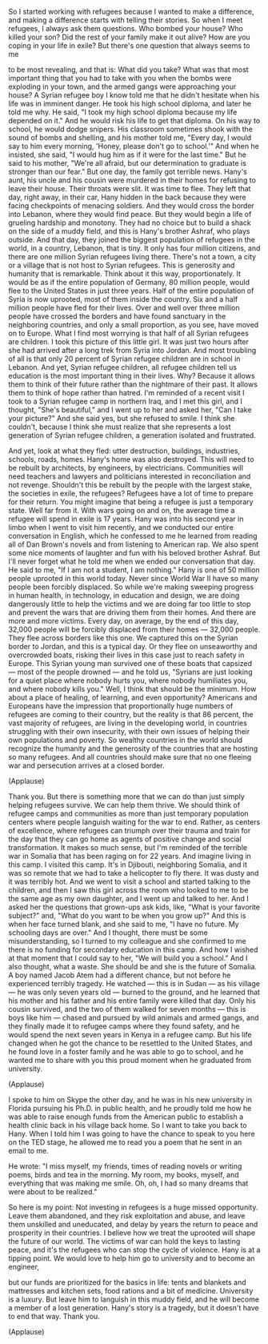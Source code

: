 
So I started working
with refugees because I wanted
to make a difference,
and making a difference starts
with telling their stories.
So when I meet refugees,
I always ask them questions.
Who bombed your house?
Who killed your son?
Did the rest of your family make it out alive?
How are you coping
in your life in exile?
But there&#39;s one question that always seems to me

to be most revealing, and that is:
What did you take?
What was that most important thing
that you had to take with you
when the bombs were exploding in your town,
and the armed gangs were approaching your house?
A Syrian refugee boy I know
told me that he didn&#39;t hesitate
when his life was in imminent danger.
He took his high school diploma,
and later he told me why.
He said, &quot;I took my high school diploma
because my life depended on it.&quot;
And he would risk his life to get that diploma.
On his way to school, he would dodge snipers.
His classroom sometimes shook
with the sound of bombs and shelling,
and his mother told me,
&quot;Every day, I would say to him every morning,
&#39;Honey, please don&#39;t go to school.&#39;&quot;
And when he insisted, she said,
&quot;I would hug him as if it were for the last time.&quot;
But he said to his mother,
&quot;We&#39;re all afraid,
but our determination to graduate
is stronger than our fear.&quot;
But one day, the family got terrible news.
Hany&#39;s aunt, his uncle and his cousin
were murdered in their homes for refusing
to leave their house.
Their throats were slit.
It was time to flee.
They left that day, right away, in their car,
Hany hidden in the back because they were facing
checkpoints of menacing soldiers.
And they would cross the border into Lebanon,
where they would find peace.
But they would begin a life of grueling hardship
and monotony.
They had no choice but to build a shack
on the side of a muddy field,
and this is Hany&#39;s brother Ashraf,
who plays outside.
And that day, they joined
the biggest population of refugees in the world,
in a country, Lebanon, that is tiny.
It only has four million citizens,
and there are one million Syrian refugees living there.
There&#39;s not a town, a city or a village
that is not host to Syrian refugees.
This is generosity and humanity
that is remarkable.
Think about it this way, proportionately.
It would be as if
the entire population of Germany,
80 million people,
would flee to the United States in just three years.
Half of the entire population of Syria
is now uprooted,
most of them inside the country.
Six and a half million people
have fled for their lives.
Over and well over three million people
have crossed the borders
and have found sanctuary
in the neighboring countries,
and only a small proportion, as you see,
have moved on to Europe.
What I find most worrying
is that half of all Syrian refugees are children.
I took this picture of this little girl.
It was just two hours after she had arrived
after a long trek from Syria into Jordan.
And most troubling of all
is that only 20 percent of 
Syrian refugee children
are in school in Lebanon.
And yet, Syrian refugee children,
all refugee children tell us
education is the most important thing in their lives.
Why? Because it allows them to think of their future
rather than the nightmare of their past.
It allows them to think of hope rather than hatred.
I&#39;m reminded of a recent visit I took
to a Syrian refugee camp in northern Iraq,
and I met this girl,
and I thought, &quot;She&#39;s beautiful,&quot;
and I went up to her and asked her,
&quot;Can I take your picture?&quot;
And she said yes,
but she refused to smile.
I think she couldn&#39;t,
because I think she must realize that she represents
a lost generation of Syrian refugee children,
a generation isolated and frustrated.

And yet, look at what they fled:
utter destruction,
buildings, industries, schools, roads, homes.
Hany&#39;s home was also destroyed.
This will need to be rebuilt
by architects, by engineers, by electricians.
Communities will need teachers and lawyers
and politicians interested in reconciliation
and not revenge.
Shouldn&#39;t this be rebuilt
by the people with the largest stake,
the societies in exile, the refugees?
Refugees have a lot of time
to prepare for their return.
You might imagine that being a refugee
is just a temporary state.
Well far from it.
With wars going on and on,
the average time a refugee will spend in exile
is 17 years.
Hany was into his second year in limbo
when I went to visit him recently,
and we conducted our entire conversation in English,
which he confessed to me he learned
from reading all of Dan Brown&#39;s novels
and from listening to American rap.
We also spent some nice moments of laughter
and fun with his beloved brother Ashraf.
But I&#39;ll never forget what he told me
when we ended our conversation that day.
He said to me,
&quot;If I am not a student, I am nothing.&quot;
Hany is one of 50 million people
uprooted in this world today.
Never since World War II
have so many people been forcibly displaced.
So while we&#39;re making sweeping progress
in human health,
in technology, in education and design,
we are doing dangerously little
to help the victims
and we are doing far too little
to stop and prevent
the wars that are driving them from their homes.
And there are more and more victims.
Every day, on average,
by the end of this day,
32,000 people will be forcibly displaced
from their homes —
32,000 people.
They flee across borders like this one.
We captured this on the Syrian border to Jordan,
and this is a typical day.
Or they flee on unseaworthy and overcrowded boats,
risking their lives in this case
just to reach safety in Europe.
This Syrian young man
survived one of these boats that capsized —
most of the people drowned —
and he told us,
&quot;Syrians are just looking for a quiet place
where nobody hurts you,
where nobody humiliates you,
and where nobody kills you.&quot;
Well, I think that should be the minimum.
How about a place of healing,
of learning,
and even opportunity?
Americans and Europeans
have the impression that proportionally
huge numbers of refugees are coming
to their country,
but the reality is
that 86 percent, the vast majority of refugees,
are living in the developing world,
in countries struggling with their own insecurity,
with their own issues of helping their own populations
and poverty.
So wealthy countries in the world should recognize
the humanity and the generosity of the countries
that are hosting so many refugees.
And all countries should make sure that no one
fleeing war and persecution
arrives at a closed border.

(Applause)

Thank you.
But there is something more that we can do
than just simply helping refugees survive.
We can help them thrive.
We should think of refugee camps and communities
as more than just temporary population centers
where people languish
waiting for the war to end.
Rather, as centers of excellence,
where refugees can triumph over their trauma
and train for the day that they can go home
as agents of positive change
and social transformation.
It makes so much sense,
but I&#39;m reminded of the terrible war in Somalia
that has been raging on for 22 years.
And imagine living in this camp.
I visited this camp.
It&#39;s in Djibouti, neighboring Somalia,
and it was so remote
that we had to take a helicopter to fly there.
It was dusty and it was terribly hot.
And we went to visit a school
and started talking to the children,
and then I saw this girl across the room
who looked to me to be the same age
as my own daughter, and I went up and talked to her.
And I asked her the questions
that grown-ups ask kids,
like, &quot;What is your favorite subject?&quot;
and, &quot;What do you want to be when you grow up?&quot;
And this is when her face turned blank,
and she said to me,
&quot;I have no future.
My schooling days are over.&quot;
And I thought, there must be some misunderstanding,
so I turned to my colleague
and she confirmed to me
there is no funding for secondary education
in this camp.
And how I wished at that moment
that I could say to her,
&quot;We will build you a school.&quot;
And I also thought, what a waste.
She should be and she is
the future of Somalia.
A boy named Jacob Atem
had a different chance, but not before he experienced
terribly tragedy.
He watched — this is in Sudan —
as his village — he was only seven years old —
burned to the ground, and he learned
that his mother and his father
and his entire family
were killed that day.
Only his cousin survived, and the two of them
walked for seven months —
this is boys like him —
chased and pursued by wild
animals and armed gangs,
and they finally made it to refugee camps
where they found safety,
and he would spend the next seven years
in Kenya in a refugee camp.
But his life changed
when he got the chance to be resettled
to the United States,
and he found love in a foster family
and he was able to go to school,
and he wanted me to share with you
this proud moment
when he graduated from university.

(Applause)

I spoke to him on Skype the other day,
and he was in his new university in Florida
pursuing his Ph.D. in public health,
and he proudly told me how he was able to raise
enough funds from the American public
to establish a health clinic back in his village
back home.
So I want to take you back to Hany.
When I told him I was going to have the chance
to speak to you here on the TED stage,
he allowed me to read you a poem
that he sent in an email to me.

He wrote:
&quot;I miss myself,
my friends,
times of reading novels or writing poems,
birds and tea in the morning.
My room, my books, myself,
and everything that was making me smile.
Oh, oh, I had so many dreams
that were about to be realized.&quot;

So here is my point:
Not investing in refugees
is a huge missed opportunity.
Leave them abandoned,
and they risk exploitation and abuse,
and leave them unskilled and uneducated,
and delay by years the return
to peace and prosperity in their countries.
I believe how we treat the uprooted
will shape the future of our world.
The victims of war can hold the keys
to lasting peace,
and it&#39;s the refugees
who can stop the cycle of violence.
Hany is at a tipping point.
We would love to help him go to university
and to become an engineer,

but our funds are prioritized for the basics in life:
tents and blankets and mattresses and kitchen sets,
food rations and a bit of medicine.
University is a luxury.
But leave him to languish in this muddy field,
and he will become a member
of a lost generation.
Hany&#39;s story is a tragedy,
but it doesn&#39;t have to end that way.
Thank you.

(Applause)

